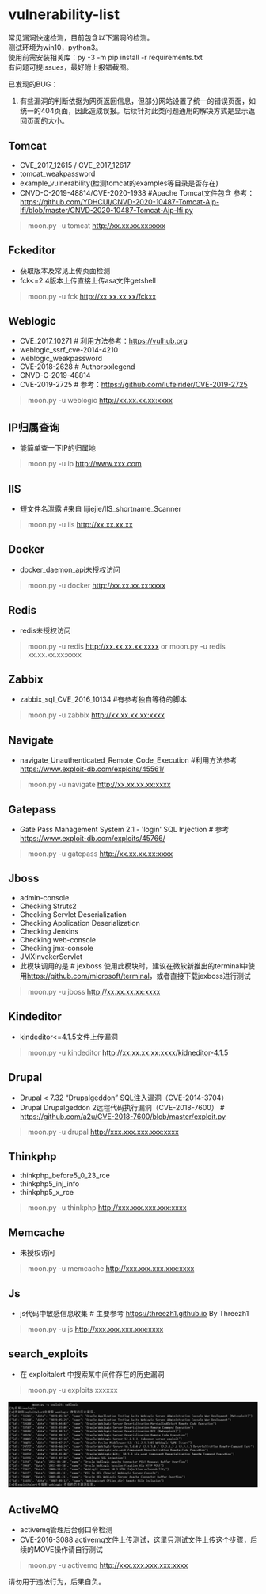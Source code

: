 # vulnerability-list

常见漏洞快速检测，目前包含以下漏洞的检测。  
测试环境为win10，python3。  
使用前需安装相关库：py -3 -m pip install -r requirements.txt  
有问题可提issues，最好附上报错截图。  

已发现的BUG：  

1. 有些漏洞的判断依据为网页返回信息，但部分网站设置了统一的错误页面，如统一的404页面，因此造成误报。后续针对此类问题通用的解决方式是显示返回页面的大小。

## Tomcat

- CVE_2017_12615 / CVE_2017_12617  
- tomcat_weakpassword  
- example_vulnerability(检测tomcat的examples等目录是否存在)  
- CNVD-C-2019-48814/CVE-2020-1938 #Apache Tomcat文件包含 参考：<https://github.com/YDHCUI/CNVD-2020-10487-Tomcat-Ajp-lfi/blob/master/CNVD-2020-10487-Tomcat-Ajp-lfi.py>  

> moon.py -u tomcat <http://xx.xx.xx.xx:xxxx>
  
## Fckeditor

- 获取版本及常见上传页面检测  
- fck<=2.4版本上传直接上传asa文件getshell  

> moon.py -u fck <http://xx.xx.xx.xx/fckxx>  

## Weblogic

- CVE_2017_10271 # 利用方法参考：<https://vulhub.org>  
- weblogic_ssrf_cve-2014-4210  
- weblogic_weakpassword  
- CVE-2018-2628   # Author:xxlegend  
- CNVD-C-2019-48814  
- CVE-2019-2725 # 参考：<https://github.com/lufeirider/CVE-2019-2725>

> moon.py -u weblogic <http://xx.xx.xx.xx:xxxx>  

## IP归属查询

- 能简单查一下IP的归属地  

> moon.py -u ip <http://www.xxx.com>  

## IIS

- 短文件名泄露 #来自 lijiejie/IIS_shortname_Scanner  

> moon.py -u iis <http://xx.xx.xx.xx>  

## Docker

- docker_daemon_api未授权访问  

> moon.py -u docker <http://xx.xx.xx.xx:xxxx>  

## Redis

- redis未授权访问  

> moon.py -u redis <http://xx.xx.xx.xx:xxxx> or moon.py -u redis xx.xx.xx.xx:xxxx  

## Zabbix

- zabbix_sql_CVE_2016_10134      #有参考独自等待的脚本  

> moon.py -u zabbix <http://xx.xx.xx.xx:xxxx>  

## Navigate

- navigate_Unauthenticated_Remote_Code_Execution  #利用方法参考  <https://www.exploit-db.com/exploits/45561/>  

> moon.py -u navigate <http://xx.xx.xx.xx:xxxx>  

## Gatepass

- Gate Pass Management System 2.1 - 'login' SQL Injection  # 参考  <https://www.exploit-db.com/exploits/45766/>  

> moon.py -u gatepass <http://xx.xx.xx.xx:xxxx>  

## Jboss

- admin-console  
- Checking Struts2  
- Checking Servlet Deserialization  
- Checking Application Deserialization  
- Checking Jenkins  
- Checking web-console  
- Checking jmx-console  
- JMXInvokerServlet  
- 此模块调用的是 # jexboss 使用此模块时，建议在微软新推出的terminal中使用<https://github.com/microsoft/terminal>，或者直接下载jexboss进行测试  

> moon.py -u jboss <http://xx.xx.xx.xx:xxxx>  

## Kindeditor

- kindeditor<=4.1.5文件上传漏洞

> moon.py -u kindeditor <http://xx.xx.xx.xx:xxxx/kidneditor-4.1.5>  

## Drupal

- Drupal < 7.32 “Drupalgeddon” SQL注入漏洞（CVE-2014-3704）  
- Drupal Drupalgeddon 2远程代码执行漏洞（CVE-2018-7600） # <https://github.com/a2u/CVE-2018-7600/blob/master/exploit.py>  

> moon.py -u drupal <http://xxx.xxx.xxx.xxx:xxxx>

## Thinkphp

- thinkphp_before5_0_23_rce  
- thinkphp5_inj_info  
- thinkphp5_x_rce  

> moon.py -u thinkphp <http://xxx.xxx.xxx.xxx:xxxx>

## Memcache

- 未授权访问

> moon.py -u memcache <http://xxx.xxx.xxx.xxx:xxxx>

## Js

- js代码中敏感信息收集 # 主要参考 <https://threezh1.github.io>  By Threezh1  

> moon.py -u js <http://xxx.xxx.xxx.xxx:xxxx>  

## search_exploits

- 在 exploitalert 中搜索某中间件存在的历史漏洞  

> moon.py -u exploits xxxxxx  

![search_exploits](https://raw.githubusercontent.com/1120362990/Paper/master/images/vulnerability-list-images/search_exploits.png)

## ActiveMQ

- activemq管理后台弱口令检测  
- CVE-2016-3088 activemq文件上传测试，这里只测试文件上传这个步骤，后续的MOVE操作请自行测试  

> moon.py -u activemq <http://xxx.xxx.xxx.xxx:xxxx>  

请勿用于违法行为，后果自负。  
